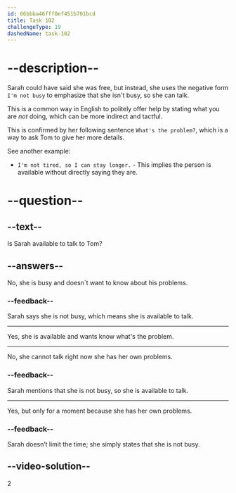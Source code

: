 ```yaml
---
id: 66bbba46fff0ef451b701bcd
title: Task 102
challengeType: 19
dashedName: task-102
---
```


<!-- Audio Reference:
Tom: Hey Sarah, do you have a moment? I'm struggling with these IDEs.
Sarah: Sure, I'm not busy. What's the problem? -->

# --description--

Sarah could have said she was free, but instead, she uses the negative form `I'm not busy` to emphasize that she isn't busy, so she can talk. 

This is a common way in English to politely offer help by stating what you are *not* doing, which can be more indirect and tactful.

This is confirmed by her following sentence `What's the problem?`, which is a way to ask Tom to give her more details.

See another example:

- `I'm not tired, so I can stay longer.` - This implies the person is available without directly saying they are.

# --question--

## --text--

Is Sarah available to talk to Tom?

## --answers--

No, she is busy and doesn´t want to know about his problems.

### --feedback--

Sarah says she is not busy, which means she is available to talk.

---

Yes, she is available and wants know what's the problem.

---

No, she cannot talk right now she has her own problems.

### --feedback--

Sarah mentions that she is not busy, so she is available to talk.

---

Yes, but only for a moment because she has her own problems.

### --feedback--

Sarah doesn’t limit the time; she simply states that she is not busy.

## --video-solution--

2
